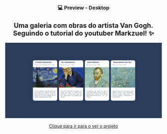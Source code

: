 
<h3 align="center">
💻 Preview - Desktop 
</h3>
<h2 align="center"> Uma galeria com obras do artista Van Gogh. Seguindo o tutorial do youtuber Markzuel! ✨ </h2>

<div align="center">
  <img  src="/img/vangogh.png"/>
</div>
<div align="center">
  <p><a href="https://mymys.vercel.app">Clique para ir para o ver o projeto</a></p>
</div>
